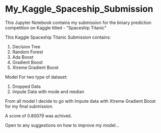 # My_Kaggle_Spaceship_Submission

This Jupyter Notebook contains my submission for the binary prediction competition on Kaggle titled - "Spaceship Titanic"

This Kaggle Spaceship Titanic Submission contains:

  1. Decision Tree
  2. Random Forest
  3. Ada Boost
  4. Gradient Boost
  5. Xtreme Gradient Boost

Model For two type of dataset:

  1. Dropped Data
  2. Impute Data with mode and median

From all model I decide to go with Impute data with Xtreme Gradient Boost for my final submission.

A score of 0.80079 was achived.

Open to any suggestions on how to improve my model...
